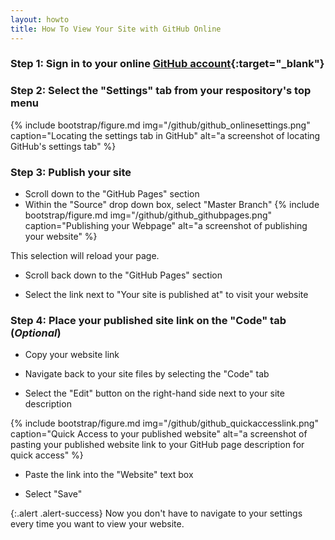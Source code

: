 ```yaml
---
layout: howto
title: How To View Your Site with GitHub Online
---
```


### Step 1: Sign in to your online [GitHub account](https://github.com/){:target="_blank"}

### Step 2: Select the "Settings" tab from your respository's top menu

{% include bootstrap/figure.md img="/github/github_onlinesettings.png" caption="Locating the settings tab in GitHub" alt="a screenshot of locating GitHub's settings tab" %}

### Step 3: Publish your site

- Scroll down to the "GitHub Pages" section
- Within the "Source" drop down box, select "Master Branch"
{% include bootstrap/figure.md img="/github/github_githubpages.png" caption="Publishing your Webpage" alt="a screenshot of publishing your website" %}

This selection will reload your page.

- Scroll back down to the "GitHub Pages" section

- Select the link next to "Your site is published at" to visit your website

### Step 4: Place your published site link on the "Code" tab (*Optional*)

- Copy your website link 

- Navigate back to your site files by selecting the "Code" tab

- Select the "Edit" button on the right-hand side next to your site description

{% include bootstrap/figure.md img="/github/github_quickaccesslink.png" caption="Quick Access to your published website" alt="a screenshot of pasting your published website link to your GitHub page description for quick access" %}

- Paste the link into the "Website" text box

- Select "Save"

{:.alert .alert-success}
Now you don't have to navigate to your settings every time you want to view your website.
